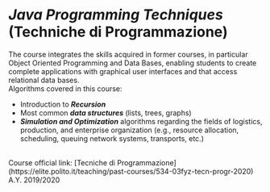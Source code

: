 # ***Java Programming Techniques*** (Techniche di Programmazione)
The course integrates the skills acquired in former courses, in particular Object Oriented Programming and Data Bases, enabling students to create complete applications with graphical user interfaces and that access relational data bases. 
<br>
Algorithms covered in this course:
- Introduction to ***Recursion***
- Most common ***data structures*** (lists, trees, graphs)
- ***Simulation and Optimization*** algorithms regarding the fields of logistics, production, and enterprise organization (e.g., resource allocation, scheduling, queuing network systems, transports, etc.)

<br>
Course official link: [Tecniche di Programmazione](https://elite.polito.it/teaching/past-courses/534-03fyz-tecn-progr-2020) A.Y. 2019/2020
